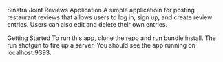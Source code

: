 Sinatra Joint Reviews Application 
A simple applicatioin for posting restaurant reviews  that allows users to log in, sign up, and create review entries. Users can also edit and delete their own entries.

Getting Started
To run this app, clone the repo and run bundle install. The run shotgun to fire up a server. You should see the app running on localhost:9393.

